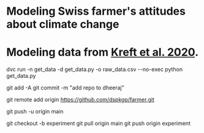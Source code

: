 # Modeling Swiss farmer's attitudes about climate change

# Modeling data from [Kreft et al. 2020](https://www.sciencedirect.com/science/article/pii/S2352340920303048).

<!-- In this tutorial, we'll compare ML models across two different
Git branches of a project- and we'll do it in a
continuous integration system (GitHub Actions) for
automation superpowers! We'll cover:

Why comparing model metrics takes more than a git diff

How pipelines, a method for making model training more
reproducible, help you standardize model comparisons across
Git branches

How to display a table comparing model performance
to the main branch in a GitHub Pull Request
 -->

<!--
build dvc pipeline to run get_data.py -> process_data.py -> train.py
to create dvc.yaml run -
 -->

dvc run -n get_data -d get_data.py -o raw_data.csv --no-exec python get_data.py

<!--
update dvc.yaml for process_data.py and train.py
save dvc.yaml and run dvc repro in terminal to run the pieline
 -->

<!--Add repo to Git -->

git add -A
git commit -m "add repo to dheeraj"

git remote add origin https://github.com/dspkgp/farmer.git

git push -u origin main

<!-- create new branch -->

git checkout -b experiment
git pull origin main
git push origin experiment


